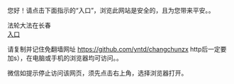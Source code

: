 
 您好！请点击下面指示的“入口”，浏览此网站是安全的，且为您带来平安。。 <br/>

  法轮大法在长春<br/>
<a href="https://is.gd/cEKQ64%" id="ccLink" rel="nofollow">入口</a>

请复制并记住免翻墙网址 https://github.com/yntd/changchunzx http后一定要加s），在电脑或手机的浏览器均可访问。。<br/>


微信如提示停止访问该网页，须先点击右上角，选择浏览器打开。




